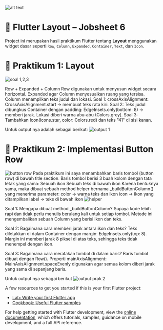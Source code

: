![alt text](image.png)
# 📱 Flutter Layout – Jobsheet 6

Project ini merupakan hasil praktikum Flutter tentang **Layout** menggunakan widget dasar seperti `Row`, `Column`, `Expanded`, `Container`, `Text`, dan `Icon`.

# 📄 Praktikum 1: Layout

![soal 1,2,3](assets/image.png)

Row + Expanded + Column
Row digunakan untuk menyusun widget secara horizontal.
Expanded agar Column menyesuaikan ruang yang tersisa.
Column menampilkan teks judul dan lokasi.
Soal 1: crossAxisAlignment: CrossAxisAlignment.start -> membuat teks rata kiri.
Soal 2: Teks judul dibungkus Container dengan padding: EdgeInsets.only(bottom: 8) -> memberi jarak. Lokasi diberi warna abu-abu (Colors.grey).
Soal 3: Tambahkan Icon(Icons.star, color: Colors.red) dan teks "41" di sisi kanan.

Untuk output nya adalah sebagai berikut:
![output 1](assets/image-1.png)

# 📄 Praktikum 2: Implementasi Button Row
![button row](image-1.png)
Pada praktikum ini saya menambahkan baris tombol (button row) di bawah title section. Baris tombol berisi 3 buah kolom dengan tata letak yang sama:
Sebuah ikon
Sebuah teks di bawah ikon
Karena bentuknya sama, maka dibuat sebuah method helper bernama _buildButtonColumn() yang menerima parameter:
color → warna teks dan ikon
icon → ikon yang ditampilkan
label → teks di bawah ikon
![helper](image-2.png)

Soal 1: Mengapa dibuat method _buildButtonColumn?
Supaya kode lebih rapi dan tidak perlu menulis berulang kali untuk setiap tombol.
Metode ini mengembalikan sebuah Column yang berisi ikon dan teks.

Soal 2: Bagaimana cara memberi jarak antara ikon dan teks?
Teks diletakkan di dalam Container dengan margin: EdgeInsets.only(top: 8).
Margin ini memberi jarak 8 piksel di atas teks, sehingga teks tidak menempel dengan ikon.

Soal 3: Bagaimana cara meratakan tombol di dalam baris?
Baris tombol dibuat dengan Row().
Properti mainAxisAlignment: MainAxisAlignment.spaceEvenly digunakan agar semua kolom diberi jarak yang sama di sepanjang baris.

Untuk output nya sebagai berikut
![output prak 2](image-3.png)










A few resources to get you started if this is your first Flutter project:

- [Lab: Write your first Flutter app](https://docs.flutter.dev/get-started/codelab)
- [Cookbook: Useful Flutter samples](https://docs.flutter.dev/cookbook)

For help getting started with Flutter development, view the
[online documentation](https://docs.flutter.dev/), which offers tutorials,
samples, guidance on mobile development, and a full API reference.
